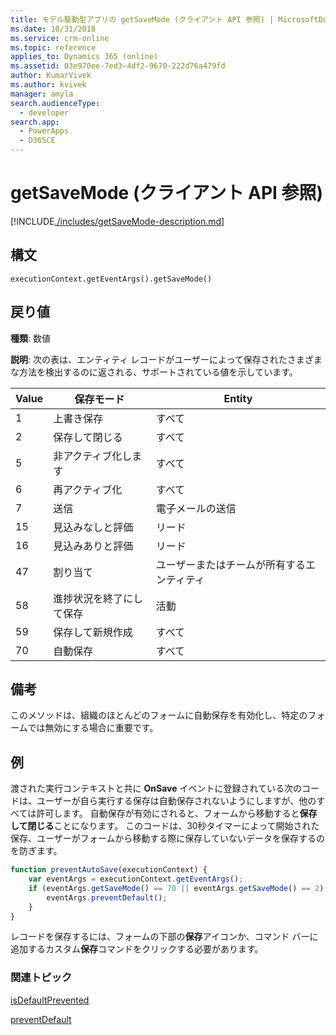 ```yaml
---
title: モデル駆動型アプリの getSaveMode (クライアント API 参照) | MicrosoftDocs
ms.date: 10/31/2018
ms.service: crm-online
ms.topic: reference
applies_to: Dynamics 365 (online)
ms.assetid: 03e970ee-7ed3-4df2-9670-222d76a479fd
author: KumarVivek
ms.author: kvivek
manager: amyla
search.audienceType:
  - developer
search.app:
  - PowerApps
  - D365CE
---
```

# <a name="getsavemode-client-api-reference"></a>getSaveMode (クライアント API 参照)



[!INCLUDE[./includes/getSaveMode-description.md](./includes/getSaveMode-description.md)]

## <a name="syntax"></a>構文

`executionContext.getEventArgs().getSaveMode()`

## <a name="return-value"></a>戻り値

**種類**: 数値

**説明**: 次の表は、エンティティ レコードがユーザーによって保存されたさまざまな方法を検出するのに返される、サポートされている値を示しています。

|Value |保存モード |Entity|
|---|---|---|
|1|上書き保存​​|すべて|
|2|保存して閉じる|すべて|
|5|非アクティブ化します|すべて|
|6|再アクティブ化|すべて|
|7|送信​​|電子メールの送信|
|15|見込みなしと評価|リード​​|
|16|見込みありと評価|リード​​|
|47|割り当て​​|ユーザーまたはチームが所有するエンティティ|
|58|進捗状況を終了にして保存|活動 |
|59|保存して新規作成|すべて|
|70|自動保存|すべて|

## <a name="remarks"></a>備考

このメソッドは、組織のほとんどのフォームに自動保存を有効化し、特定のフォームでは無効にする場合に重要です。  

## <a name="example"></a>例

渡された実行コンテキストと共に **OnSave** イベントに登録されている次のコードは、ユーザーが自ら実行する保存は自動保存されないようにしますが、他のすべては許可します。 自動保存が有効にされると、フォームから移動すると**保存して閉じる**ことになります。 このコードは、30秒タイマーによって開始された保存、ユーザーがフォームから移動する際に保存していないデータを保存するのを防ぎます。

```JavaScript
function preventAutoSave(executionContext) {
    var eventArgs = executionContext.getEventArgs();
    if (eventArgs.getSaveMode() == 70 || eventArgs.getSaveMode() == 2) {
        eventArgs.preventDefault();
    }
}
```

レコードを保存するには、フォームの下部の**保存**アイコンか、コマンド バーに追加するカスタム**保存**コマンドをクリックする必要があります。

### <a name="related-topics"></a>関連トピック

[isDefaultPrevented](isDefaultPrevented.md)

[preventDefault](preventDefault.md)

